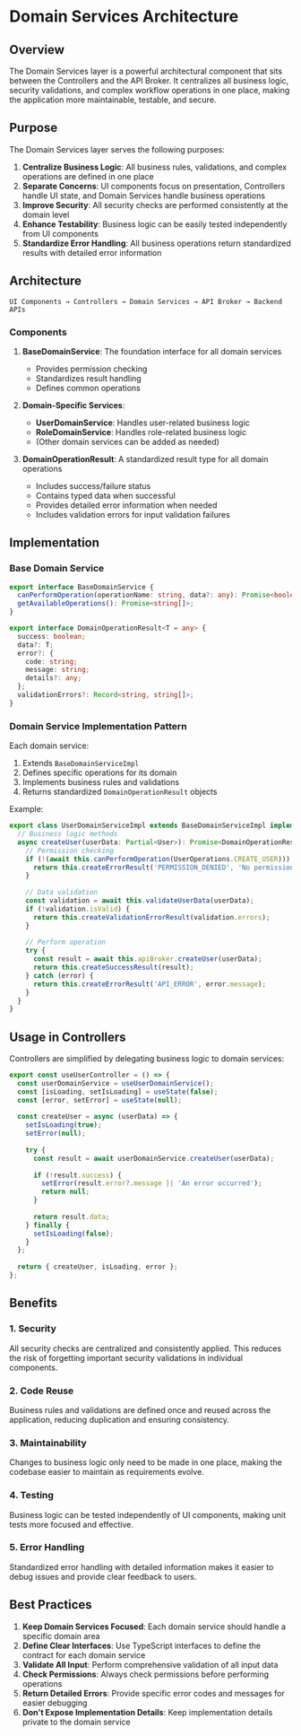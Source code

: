 # Domain Services Architecture

## Overview

The Domain Services layer is a powerful architectural component that sits between the Controllers and the API Broker. It centralizes all business logic, security validations, and complex workflow operations in one place, making the application more maintainable, testable, and secure.

## Purpose

The Domain Services layer serves the following purposes:
1. **Centralize Business Logic**: All business rules, validations, and complex operations are defined in one place
2. **Separate Concerns**: UI components focus on presentation, Controllers handle UI state, and Domain Services handle business operations
3. **Improve Security**: All security checks are performed consistently at the domain level 
4. **Enhance Testability**: Business logic can be easily tested independently from UI components
5. **Standardize Error Handling**: All business operations return standardized results with detailed error information

## Architecture

```
UI Components → Controllers → Domain Services → API Broker → Backend APIs
```

### Components

1. **BaseDomainService**: The foundation interface for all domain services
   - Provides permission checking
   - Standardizes result handling
   - Defines common operations

2. **Domain-Specific Services**:
   - **UserDomainService**: Handles user-related business logic
   - **RoleDomainService**: Handles role-related business logic
   - (Other domain services can be added as needed)

3. **DomainOperationResult**: A standardized result type for all domain operations
   - Includes success/failure status
   - Contains typed data when successful
   - Provides detailed error information when needed
   - Includes validation errors for input validation failures

## Implementation

### Base Domain Service

```typescript
export interface BaseDomainService {
  canPerformOperation(operationName: string, data?: any): Promise<boolean>;
  getAvailableOperations(): Promise<string[]>;
}

export interface DomainOperationResult<T = any> {
  success: boolean;
  data?: T;
  error?: {
    code: string;
    message: string;
    details?: any;
  };
  validationErrors?: Record<string, string[]>;
}
```

### Domain Service Implementation Pattern

Each domain service:
1. Extends `BaseDomainServiceImpl`
2. Defines specific operations for its domain
3. Implements business rules and validations
4. Returns standardized `DomainOperationResult` objects

Example:
```typescript
export class UserDomainServiceImpl extends BaseDomainServiceImpl implements UserDomainService {
  // Business logic methods
  async createUser(userData: Partial<User>): Promise<DomainOperationResult<User>> {
    // Permission checking
    if (!(await this.canPerformOperation(UserOperations.CREATE_USER))) {
      return this.createErrorResult('PERMISSION_DENIED', 'No permission to create users');
    }
    
    // Data validation
    const validation = await this.validateUserData(userData);
    if (!validation.isValid) {
      return this.createValidationErrorResult(validation.errors);
    }
    
    // Perform operation
    try {
      const result = await this.apiBroker.createUser(userData);
      return this.createSuccessResult(result);
    } catch (error) {
      return this.createErrorResult('API_ERROR', error.message);
    }
  }
}
```

## Usage in Controllers

Controllers are simplified by delegating business logic to domain services:

```typescript
export const useUserController = () => {
  const userDomainService = useUserDomainService();
  const [isLoading, setIsLoading] = useState(false);
  const [error, setError] = useState(null);
  
  const createUser = async (userData) => {
    setIsLoading(true);
    setError(null);
    
    try {
      const result = await userDomainService.createUser(userData);
      
      if (!result.success) {
        setError(result.error?.message || 'An error occurred');
        return null;
      }
      
      return result.data;
    } finally {
      setIsLoading(false);
    }
  };
  
  return { createUser, isLoading, error };
};
```

## Benefits

### 1. Security

All security checks are centralized and consistently applied. This reduces the risk of forgetting important security validations in individual components.

### 2. Code Reuse

Business rules and validations are defined once and reused across the application, reducing duplication and ensuring consistency.

### 3. Maintainability

Changes to business logic only need to be made in one place, making the codebase easier to maintain as requirements evolve.

### 4. Testing

Business logic can be tested independently of UI components, making unit tests more focused and effective.

### 5. Error Handling

Standardized error handling with detailed information makes it easier to debug issues and provide clear feedback to users.

## Best Practices

1. **Keep Domain Services Focused**: Each domain service should handle a specific domain area
2. **Define Clear Interfaces**: Use TypeScript interfaces to define the contract for each domain service
3. **Validate All Input**: Perform comprehensive validation of all input data
4. **Check Permissions**: Always check permissions before performing operations
5. **Return Detailed Errors**: Provide specific error codes and messages for easier debugging
6. **Don't Expose Implementation Details**: Keep implementation details private to the domain service
